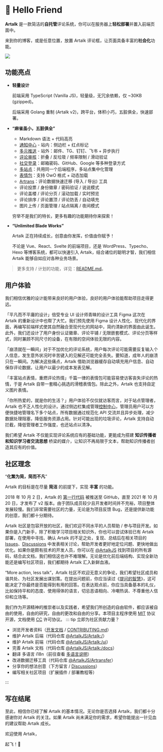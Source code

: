 # <span class="wave">👋</span> Hello Friend

**Artalk** 是一款简洁的**自托管**评论系统，你可以在服务器上**轻松部署**并置入前端页面中。

来到你的博客，或是任意位置，放置 Artalk 评论框，让页面具备丰富的**社会化**功能。

![](https://user-images.githubusercontent.com/22412567/141147152-df30a0ff-bf41-42ee-9958-4722206a7a90.png)

## 功能亮点

- **轻量设计**

  前端采用 TypeScript (Vanilla JS)，轻量级，无冗余依赖，仅 ~30KB (gzipped)。

  后端采用 Golang 重制 (Artalk v2)，跨平台，体积小巧，五脏俱全，快速部署。

- **“麻雀虽小，五脏俱全”**

  - Markdown 语法 + 代码高亮
  - [通知中心](./frontend/sidebar.md) - 站内：侧边栏 + 红点标记
  - [多元推送](./backend/admin_notify.md) - 站外：邮件、TG、钉钉、飞书 + 异步执行
  - [评论审核](./backend/moderator.md)：折叠 / 反垃圾 / 频率限制 / 滑动验证
  - [社交登录](./frontend/auth.md)：邮箱密码、GitHub、Google 等多种登录方式
  - [多站点](./backend/multi-site.md)：共用同一个后端程序，多站点集中化管理
  - [表情包](./frontend/emoticons.md)：支持 OwO 格式 + 动态加载
  - [Artrans](./transfer.md)：评论数据快速迁移 (导入 / 导出) 工具
  - 评论投票 / 身份徽章 / 密码验证 / 说说模式
  - 评论盖楼 / 评论分页 / 滚动加载 / 实时预览
  - 评论排序 / 评论置顶 / 评论防丢 / 自动填充
  - 图片上传 / 页面管理 / 站点隔离 / 夜间模式

  穷举不是我们的特长，更多有趣的功能期待你来探索！

- **“Unlimited Blade Works”**

  Artalk 正在持续成长，创意由你发挥，价值由你赋予！

  不论是 Vue、React、Svelte 的前端项目，还是 WordPress、Typecho、Hexo 等博客系统，都可以快速引入 Artalk，结合诸位的聪明才智，我们相信 Artalk 能够自如应对各种业务场景。

> 更多支持 / 计划的功能，详见：[README.md](https://github.com/ArtalkJS/Artalk#todos)。

## 用户体验

我们相信优雅的设计能带来良好的用户体验，良好的用户体验能帮助项目走得更远。

「平凡而不平庸的设计」倍受专业 UI 设计师青睐的设计工具 Figma 这次在 Artalk 的重新设计中也帮了大忙。我们预先使用 Figma 设计人性化、现代化的界面，再编写前端样式使其自然融合至现代化的网站中，简约清新的界面由此诞生。此外，我们还设计了用户身份认证徽章、评论平铺 / 无限嵌套模式、评论分页等样式，同时兼顾不同尺寸的设备，在有限的空间体验无限的内容。

「崩溃就在一瞬间」对于不加优化的评论系统，用户每次评论可能需要反复输入个人信息，发生意外状况时辛苦键入的见解还可能完全丢失。要知道，成年人的崩溃只在一瞬间。为解决这些痛点，Artalk 借助浏览器缓存自动填充用户信息、自动保存评论数据，让用户以最少的成本发表见解。

「丰富站点表情，重燃评论热情」千篇一律的表情包可能容易使访客丧失评论的热情，于是 Artalk 自带一套精心挑选的滑稽表情包。除此之外，Artalk 也支持自定义图片表情。

「你所热爱的，就是你的生活？」用户体验不仅仅就访客而言，对于站点管理者，Artalk 也不乏人性化的设计。通过侧边栏集成管理[控制中心](./frontend/sidebar.md#控制中心)，管理员用户可以方便快捷地管理名下多个站点，所有数据通过规范化 API 交流并且异步处理，减少数据处理阻塞，降低服务资源占用。针对可能出现的垃圾评论，Artalk 支持自动拦截，降低管理者工作强度，也还站点以清净。

我们希望 Artalk 不仅能实现评论系统应有的基础功能，更能成为搭建 **知识传播者和知识学习者交流思想** 桥梁的媒介，让知识不再局限于文本，帮助知识传播者创造其应有的价值。

## 社区理念

“**化繁为简，简而不凡**”

Artalk 的目标是在尽量 **简洁** 的前提下，实现 **丰富** 的功能。

2018 年 10 月 2 日，Artalk 的 [第一行代码](https://github.com/ArtalkJS/Artalk/commit/66128e2c8d9a8ac00a8d1498ff0ec035a7727daf) 被推送至 GitHub，直至 2021 年 10 月 20 日，才发布了 v2 版本。由于团队成员较少且开发者时间并不充裕，项目整体发展较慢。我们非常需要社区的力量，无论是为项目反馈 Bug，还是提供新功能的创意，我们都十分期待。

Artalk 社区是包容开放的社区，我们欢迎不同水平的人员帮助 / 参与项目开发。如果你是入门新手，除了积极学习项目相关知识外，你也可以尝试体验已有 Artalk 部署，在使用中寻找、确认 Artalk 的不足之处，复现、总结后在相关项目的 [Issues](https://github.com/ArtalkJS/Artalk/issues)、[Discussions](https://github.com/ArtalkJS/Artalk/discussions) 中发表相关讨论，帮助开发者更好地定位问题、更快地做出优化。如果你是颇有技术的开发人员，你可以在 [@ArtalkJS](https://github.com/ArtalkJS) 找到项目的所有源码，结合此文档，我们相信这也许不难理解。无论是优化前后端结构、实现全新功能还是编写社区项目，我们都期待 Artalk 汇入新鲜血液。

“More action, less talk”，Artalk 社区不欢迎无意义的争论，我们希望社区成员和谐共处、为社区发展出谋划策。在提出问题前，你应当读过《[提问的智慧](https://lug.ustc.edu.cn/wiki/doc/smart-questions/)》，这可能决定了你最终是否能得到有用的回答。在表达观点前，你应当具备基本的礼仪，比如保持平和的态度、使用得体的语言，切忌恶语相向、冷嘲热讽、不尊重他人信仰和立场等。

我们作为开源精神的推崇者以及实践者，希望我们所创造的自由软件，都应该被自由的使用，自由的研究，自由的更改和自由的分享。本项目主程序使用 [MIT](https://github.com/ArtalkJS/Artalk/blob/master/LICENSE) 协议开源，文档使用 [CC](https://creativecommons.org/licenses/by-nc-sa/4.0/deed.zh) 许可协议。
::: tip 立即为社区贡献力量？

- 浏览开发者资料（[开发文档](../develop/index.md) / [CONTRIBUTING.md](https://github.com/ArtalkJS/Artalk/blob/master/CONTRIBUTING.md)）
- 维护 Artalk 后端（代码仓库 [@ArtalkJS/Artalk:/](https://github.com/ArtalkJS/Artalk)）
- 维护 Artalk 前端（代码仓库 [@ArtalkJS/Artalk:/ui](https://github.com/ArtalkJS/Artalk/tree/master/ui)）
- 完善 Artalk 文档（代码仓库 [@ArtalkJS/Artalk:/docs](https://github.com/ArtalkJS/Artalk/tree/master/docs)）
- 翻译 多语言 i18n（前往查看 [多语言说明](./frontend/i18n.html)）
- 改进数据迁移工具（代码仓库 [@ArtalkJS/Artransfer](https://github.com/ArtalkJS/Artransfer)）
- 分享你的想法创意（下方留言 / [Discussions](https://github.com/ArtalkJS/Artalk/discussions)）
- 编写相关社区项目（扩展插件 / 部署教程等）

:::

## 写在结尾

至此，相信你已经了解 Artalk 的基本情况。无论你是否选择 Artalk，我们都十分感谢你对 Artalk 的关注。如果 Artalk 尚未满足你的需求，希望你能提出一针见血的建议帮助 Artalk 成长。

欢迎使用 Artalk，

起飞！🛫️
